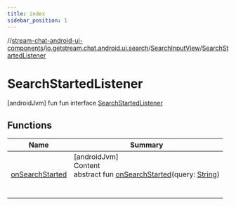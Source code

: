 ```yaml
---
title: index
sidebar_position: 1
---
```

//[stream-chat-android-ui-components](../../../../index.md)/[io.getstream.chat.android.ui.search](../../index.md)/[SearchInputView](../index.md)/[SearchStartedListener](index.md)



# SearchStartedListener  
 [androidJvm] fun fun interface [SearchStartedListener](index.md)   


## Functions  
  
|  Name |  Summary | 
|---|---|
| <a name="io.getstream.chat.android.ui.search/SearchInputView.SearchStartedListener/onSearchStarted/#kotlin.String/PointingToDeclaration/"></a>[onSearchStarted](onSearchStarted.md)| <a name="io.getstream.chat.android.ui.search/SearchInputView.SearchStartedListener/onSearchStarted/#kotlin.String/PointingToDeclaration/"></a>[androidJvm]  <br/>Content  <br/>abstract fun [onSearchStarted](onSearchStarted.md)(query: [String](https://kotlinlang.org/api/latest/jvm/stdlib/kotlin/-string/index.html))  <br/><br/><br/>|

